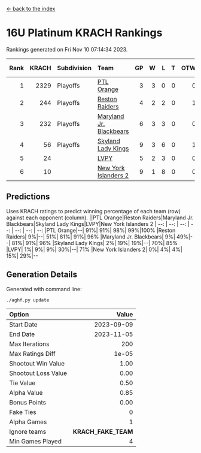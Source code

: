 [<- back to the index](readme.md)
# 16U Platinum KRACH Rankings
Rankings generated on Fri Nov 10 07:14:34 2023.

Rank|KRACH|Subdivision|Team|GP|W|L|T|OTW|OTL|SoS|Exp Wins|Win Diff
---:|---:|:---|:---|---:|---:|---:|---:|---:|---:|---:|---:|---:
1|2329|Playoffs|[PTL Orange](https://gamesheetstats.com/seasons/3663/teams/140842/schedule)|3|3|0|0|0|0|94|3.8|-0.0
2|244|Playoffs|[Reston Raiders](https://gamesheetstats.com/seasons/3663/teams/140850/schedule)|4|2|2|0|1|0|809|2.8|-0.0
3|232|Playoffs|[Maryland Jr. Blackbears](https://gamesheetstats.com/seasons/3663/teams/140848/schedule)|6|3|3|0|0|1|651|3.9|0.0
4|56|Playoffs|[Skyland Lady Kings](https://gamesheetstats.com/seasons/3663/teams/140849/schedule)|9|3|6|0|1|0|683|3.9|0.0
5|24||[LVPY](https://gamesheetstats.com/seasons/3663/teams/140844/schedule)|5|2|3|0|0|0|88|2.9|0.0
6|10||[New York Islanders 2](https://gamesheetstats.com/seasons/3663/teams/140851/schedule)|9|1|8|0|0|1|211|1.9|0.0

## Predictions
Uses KRACH ratings to predict winning percentage of each team (row) against each opponent (column).
||PTL Orange|Reston Raiders|Maryland Jr. Blackbears|Skyland Lady Kings|LVPY|New York Islanders 2
| --: | --: | --: | --: | --: | --: | --: 
|PTL Orange|--| 91%| 91%| 98%| 99%|100%
|Reston Raiders|  9%|--| 51%| 81%| 91%| 96%
|Maryland Jr. Blackbears|  9%| 49%|--| 81%| 91%| 96%
|Skyland Lady Kings|  2%| 19%| 19%|--| 70%| 85%
|LVPY|  1%|  9%|  9%| 30%|--| 71%
|New York Islanders 2|  0%|  4%|  4%| 15%| 29%|--

## Generation Details

Generated with command line:
```
./aghf.py update
```

| Option | Value |
| :----- | ----: |
| Start Date | 2023-09-09 |
| End Date | 2023-11-05 |
| Max Iterations | 200 |
| Max Ratings Diff | 1e-05 |
| Shootout Win Value | 1.00 |
| Shootout Loss Value | 0.00 |
| Tie Value | 0.50 |
| Alpha Value | 0.85 |
| Bonus Points | 0.00 |
| Fake Ties | 0 |
| Alpha Games | 1 |
| Ignore teams | __KRACH_FAKE_TEAM__ |
| Min Games Played | 4 |

